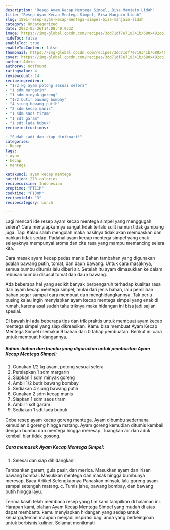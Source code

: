 ```yaml
---
description: "Resep Ayam Kecap Mentega Simpel, Bisa Manjain Lidah"
title: "Resep Ayam Kecap Mentega Simpel, Bisa Manjain Lidah"
slug: 1891-resep-ayam-kecap-mentega-simpel-bisa-manjain-lidah
category: Uncategorized
date: 2022-03-26T14:08:40.933Z
image: https://img-global.cpcdn.com/recipes/3dd71df7e719341b/680x482cq70/ayam-kecap-mentega-simpel-foto-resep-utama.jpg
hideToc: false
enableToc: true
enableTocContent: false
thumbnail: https://img-global.cpcdn.com/recipes/3dd71df7e719341b/680x482cq70/ayam-kecap-mentega-simpel-foto-resep-utama.jpg
cover: https://img-global.cpcdn.com/recipes/3dd71df7e719341b/680x482cq70/ayam-kecap-mentega-simpel-foto-resep-utama.jpg
author: Admin
authorAv: notfound
ratingvalue: 4
reviewcount: 14
recipeingredient:
- "1/2 kg ayam potong sesuai selera"
- "1 sdm margarin"
- "1 sdm minyak goreng"
- "1/2 butir bawang bombay"
- "4 siung bawang putih"
- "2 sdm kecap manis"
- "1 sdm saos tiram"
- "1 sdt garam"
- "1 sdt lada bubuk"
recipeinstructions:

- "Sudah jadi dan siap dinikmati!"
categories:
- Resep
tags:
- ayam
- kecap
- mentega

katakunci: ayam kecap mentega 
nutrition: 270 calories
recipecuisine: Indonesian
preptime: "PT11M"
cooktime: "PT30M"
recipeyield: "3"
recipecategory: Lunch

---
```



Lagi mencari ide resep ayam kecap mentega simpel yang menggugah selera? Cara menyiapkannya sangat tidak terlalu sulit namun tidak gampang juga. Tapi Kalau salah mengolah maka hasilnya tidak akan memuaskan dan bahkan tidak sedap. Padahal ayam kecap mentega simpel yang enak selayaknya mempunyai aroma dan cita rasa yang mampu memancing selera kita.


Cara masak ayam kecap pedas manis Bahan tambahan yang digunakan adalah bawang putih, tomat, dan daun bawang. Untuk cara masaknya, semua bumbu ditumis lalu diberi air. Setelah itu ayam dimasukkan ke dalam rebusan bumbu disusul tomat dan daun bawang.

Ada beberapa hal yang sedikit banyak berpengaruh terhadap kualitas rasa dari ayam kecap mentega simpel, mulai dari jenis bahan, lalu pemilihan bahan segar sampai cara membuat dan menghidangkannya. Tak perlu pusing kalau ingin menyiapkan ayam kecap mentega simpel yang enak di rumah, karena asal sudah tahu triknya maka hidangan ini bisa jadi sajian spesial.


Di bawah ini ada beberapa tips dan trik praktis untuk membuat ayam kecap mentega simpel yang siap dikreasikan. Kamu bisa membuat Ayam Kecap Mentega Simpel memakai 9 bahan dan 0 tahap pembuatan. Berikut ini cara untuk membuat hidangannya.

<!--inarticleads1-->

##### Bahan-bahan dan bumbu yang digunakan untuk pembuatan Ayam Kecap Mentega Simpel:

1. Gunakan 1/2 kg ayam, potong sesuai selera
1. Persiapkan 1 sdm margarin
1. Siapkan 1 sdm minyak goreng
1. Ambil 1/2 butir bawang bombay
1. Sediakan 4 siung bawang putih
1. Gunakan 2 sdm kecap manis
1. Siapkan 1 sdm saos tiram
1. Ambil 1 sdt garam
1. Sediakan 1 sdt lada bubuk


Coba resep ayam kecap goreng mentega. Ayam dibumbu sederhana kemudian digoreng hingga matang. Ayam goreng kemudian ditumis kembali dengan bumbu dan mentega hingga meresap. Tuangkan air dan aduk kembali biar tidak gosong. 

<!--inarticleads2-->

##### Cara memasak Ayam Kecap Mentega Simpel:


1. Selesai dan siap dihidangkan!

Tambahkan garam, gula pasir, dan merica. Masukkan ayam dan irisan bawang bombai. Masukkan mentega dan masak hingga bumbunya meresap. Baca Artikel Selengkapnya Panaskan minyak, lalu goreng ayam sampai setengah matang. c. Tumis jahe, bawang bombay, dan bawang putih hingga layu. 

Terima kasih telah membaca resep yang tim kami tampilkan di halaman ini. Harapan kami, olahan Ayam Kecap Mentega Simpel yang mudah di atas dapat membantu kamu menyiapkan hidangan yang sedap untuk keluarga/teman maupun menjadi inspirasi bagi anda yang berkeinginan untuk berbisnis kuliner. Selamat menikmati
